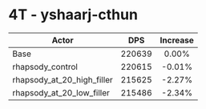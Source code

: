 # 4T - yshaarj-cthun
| Actor | DPS | Increase |
|---|:---:|:---:|
|Base|220639|0.00%|
|rhapsody_control|220615|-0.01%|
|rhapsody_at_20_high_filler|215625|-2.27%|
|rhapsody_at_20_low_filler|215486|-2.34%|
